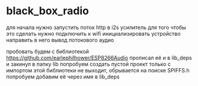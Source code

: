 # black_box_radio
для начала нужно запустить поток http в i2s усилитель
для того чтобы это сделать нужно
подключить к wifi
инициализировать устройство
направить в него вывод потокового аудио

пробовать будем с библиотекой https://github.com/earlephilhower/ESP8266Audio
прописал её и  в lib_deps и закинул в папку lib
попробуем создать пустой проект только с импортом этой библиотеки
не выходит, обрывается на поиске SPIFFS.h
попробуем добавим её через имя в lib_deps